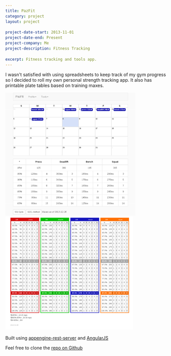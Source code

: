 ```yaml
---
title: PazFit
category: project
layout: project

project-date-start: 2013-11-01
project-date-end: Present
project-company: Me
project-description: Fitness Tracking

excerpt: Fitness tracking and tools app.
---
```


I wasn't satisfied with using spreadsheets to keep track of my gym progress so I decided to roll my own personal strength tracking app. It also has printable plate tables based on training maxes.

<img alt='PazFit Main' src='/assets/img/projects/pazfit.png' class='img-thumbnail img-responsive' />
<img alt='PazFit Table' src='/assets/img/projects/pazfit__table.png' class='img-thumbnail img-responsive' />

Built using [appengine-rest-server](http://code.google.com/p/appengine-rest-server/) and [AngularJS](http://angularjs.org/)

Feel free to clone the [repo on Github](https://github.com/alexjpaz/ajpaz531)

